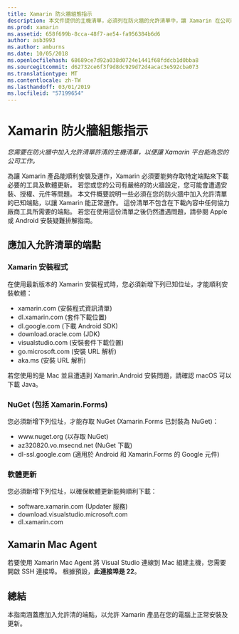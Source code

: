 ```yaml
---
title: Xamarin 防火牆組態指示
description: 本文件提供的主機清單，必須列在防火牆的允許清單中，讓 Xamarin 在公司環境中運作。
ms.prod: xamarin
ms.assetid: 658f699b-8cca-48f7-ae54-fa956384b6d6
author: asb3993
ms.author: amburns
ms.date: 10/05/2018
ms.openlocfilehash: 68689ce7d92a038d0724e1441f68fddcb1d0bba8
ms.sourcegitcommit: d62732ce6f3f9d8dc929d72d4acac3e592cba073
ms.translationtype: MT
ms.contentlocale: zh-TW
ms.lasthandoff: 03/01/2019
ms.locfileid: "57199654"
---
```

# <a name="xamarin-firewall-configuration-instructions"></a>Xamarin 防火牆組態指示

_您需要在防火牆中加入允許清單許清的主機清單，以便讓 Xamarin 平台能為您的公司工作。_

為讓 Xamarin 產品能順利安裝及運作，Xamarin 必須要能夠存取特定端點來下載必要的工具及軟體更新。 若您或您的公司有嚴格的防火牆設定，您可能會遭遇安裝、授權、元件等問題。 本文件概要說明一些必須在您的防火牆中加入允許清單的已知端點，以讓 Xamarin 能正常運作。 這份清單不包含在下載內容中任何協力廠商工具所需要的端點。 若您在使用這份清單之後仍然遭遇問題，請參閱 Apple 或 Android 安裝疑難排解指南。

## <a name="endpoints-to-whitelist"></a>應加入允許清單的端點

### <a name="xamarin-installer"></a>Xamarin 安裝程式

在使用最新版本的 Xamarin 安裝程式時，您必須新增下列已知位址，才能順利安裝軟體：

- xamarin.com (安裝程式資訊清單)
- dl.xamarin.com (套件下載位置)
- dl.google.com (下載 Android SDK)
- download.oracle.com (JDK)
- visualstudio.com (安裝套件下載位置)
- go.microsoft.com (安裝 URL 解析)
- aka.ms (安裝 URL 解析)

若您使用的是 Mac 並且遭遇到 Xamarin.Android 安裝問題，請確認 macOS 可以下載 Java。

### <a name="nuget-including-xamarinforms"></a>NuGet (包括 Xamarin.Forms)

您必須新增下列位址，才能存取 NuGet (Xamarin.Forms 已封裝為 NuGet)：

- www\.nuget.org (以存取 NuGet)
- az320820.vo.msecnd.net (NuGet 下載)
- dl-ssl.google.com (適用於 Android 和 Xamarin.Forms 的 Google 元件)

### <a name="software-updates"></a>軟體更新

您必須新增下列位址，以確保軟體更新能夠順利下載：

- software.xamarin.com (Updater 服務)
- download.visualstudio.microsoft.com
- dl.xamarin.com

## <a name="xamarin-mac-agent"></a>Xamarin Mac Agent

若要使用 Xamarin Mac Agent 將 Visual Studio 連線到 Mac 組建主機，您需要開啟 SSH 連接埠。 根據預設，**此連接埠是 22**。

## <a name="summary"></a>總結

本指南涵蓋應加入允許清的端點，以允許 Xamarin 產品在您的電腦上正常安裝及更新。
